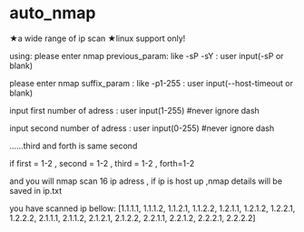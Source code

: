 # auto_nmap
★a wide range of ip scan
★linux support only!

using:
please enter nmap previous_param: like -sP -sY :   user input(-sP or blank)

please enter nmap suffix_param : like -p1-255 :    user input(--host-timeout or blank)

input first number of adress :                     user input(1-255)  #never ignore dash

input second number of adress :                    user input(0-255)  #never ignore dash

……third and forth is same  second

if first = 1-2 , second = 1-2 , third = 1-2 , forth=1-2 

and you will nmap scan 16 ip adress , if ip is host up ,nmap details will be saved in ip.txt 

you have scanned ip bellow:
[1.1.1.1, 1.1.1.2, 1.1.2.1, 1.1.2.2, 1.2.1.1, 1.2.1.2, 1.2.2.1, 1.2.2.2, 2.1.1.1, 2.1.1.2, 2.1.2.1, 2.1.2.2, 2.2.1.1, 2.2.1.2, 2.2.2.1, 2.2.2.2]
